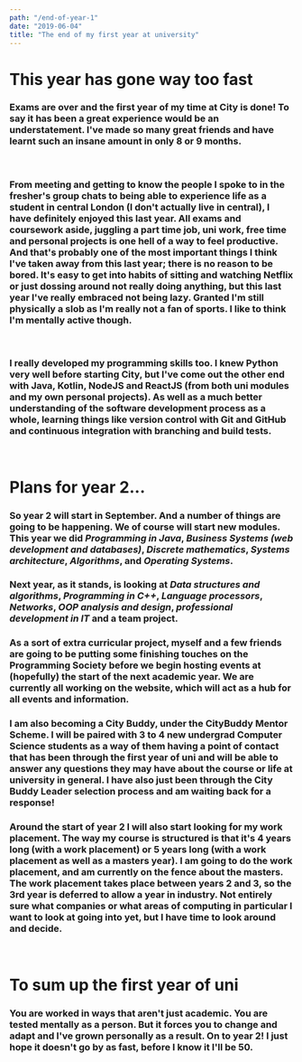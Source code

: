 ```yaml
---
path: "/end-of-year-1"
date: "2019-06-04"
title: "The end of my first year at university"
---
```


# This year has gone way too fast

### Exams are over and the first year of my time at City is done! To say it has been a great experience would be an understatement. I've made so many great friends and have learnt such an insane amount in only 8 or 9 months.

&nbsp;

### From meeting and getting to know the people I spoke to in the fresher's group chats to being able to experience life as a student in central London (I don't actually live in central), I have definitely enjoyed this last year. All exams and coursework aside, juggling a part time job, uni work, free time and personal projects is one hell of a way to feel productive. And that's probably one of the most important things I think I've taken away from this last year; there is no reason to be bored. It's easy to get into habits of sitting and watching Netflix or just dossing around not really doing anything, but this last year I've really embraced not being lazy. Granted I'm still physically a slob as I'm really not a fan of sports. I like to think I'm mentally active though.

&nbsp;

### I really developed my programming skills too. I knew Python very well before starting City, but I've come out the other end with Java, Kotlin, NodeJS and ReactJS (from both uni modules and my own personal projects). As well as a much better understanding of the software development process as a whole, learning things like version control with Git and GitHub and continuous integration with branching and build tests.

&nbsp;

# Plans for year 2...

### So year 2 will start in September. And a number of things are going to be happening. We of course will start new modules. This year we did _Programming in Java_, _Business Systems (web development and databases)_, _Discrete mathematics_, _Systems architecture_, _Algorithms_, and _Operating Systems_.
### Next year, as it stands, is looking at _Data structures and algorithms_, _Programming in C++_, _Language processors_, _Networks_, _OOP analysis and design_, _professional development in IT_ and a team project.

### As a sort of extra curricular project, myself and a few friends are going to be putting some finishing touches on the Programming Society before we begin hosting events at (hopefully) the start of the next academic year. We are currently all working on the website, which will act as a hub for all events and information.

### I am also becoming a City Buddy, under the CityBuddy Mentor Scheme. I will be paired with 3 to 4 new undergrad Computer Science students as a way of them having a point of contact that has been through the first year of uni and will be able to answer any questions they may have about the course or life at university in general. I have also just been through the City Buddy Leader selection process and am waiting back for a response!

### Around the start of year 2 I will also start looking for my work placement. The way my course is structured is that it's 4 years long (with a work placement) or 5 years long (with a work placement as well as a masters year). I am going to do the work placement, and am currently on the fence about the masters. The work placement takes place between years 2 and 3, so the 3rd year is deferred to allow a year in industry. Not entirely sure what companies or what areas of computing in particular I want to look at going into yet, but I have time to look around and decide.

&nbsp;

# To sum up the first year of uni

### You are worked in ways that aren't just academic. You are tested mentally as a person. But it forces you to change and adapt and I've grown personally as a result. On to year 2! I just hope it doesn't go by as fast, before I know it I'll be 50.
